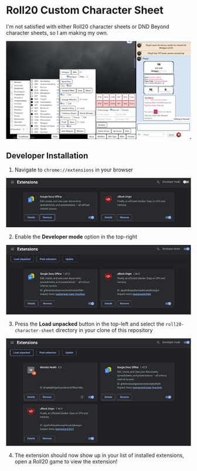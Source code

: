 # Roll20 Custom Character Sheet

I'm not satisfied with either Roll20 character sheets or DND Beyond character sheets, so I am making my own.

![](img/screenshot.png)

## Developer Installation

1. Navigate to `chrome://extensions` in your browser

![](img/install_000.png)

2. Enable the **Developer mode** option in the top-right

![](img/install_001.png)

3. Press the **Load unpacked** button in the top-left and select the `roll20-character-sheet` directory in your clone of this repository

![](img/install_002.png)

4. The extension should now show up in your list of installed extensions, open a Roll20 game to view the extension!
